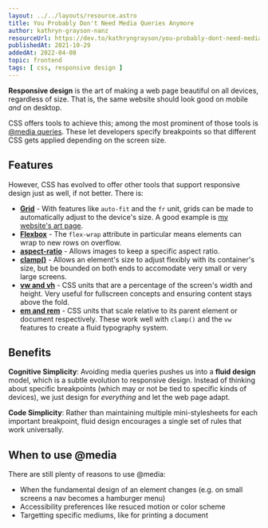 ```yaml
---
layout: ../../layouts/resource.astro
title: You Probably Don't Need Media Queries Anymore
author: kathryn-grayson-nanz
resourceUrl: https://dev.to/kathryngrayson/you-probably-dont-need-media-queries-anymore-a4j
publishedAt: 2021-10-29
addedAt: 2022-04-08
topic: frontend
tags: [ css, responsive design ]
---
```


**Responsive design** is the art of making a web page beautiful on all devices, regardless of size. That is, the same website should look good on mobile _and_ on desktop.

CSS offers tools to achieve this; among the most prominent of those tools is [@media queries](https://developer.mozilla.org/en-US/docs/Web/CSS/@media). These let developers specify breakpoints so that different CSS gets applied depending on the screen size.

## Features

However, CSS has evolved to offer other tools that support responsive design just as well, if not better. There is:

* **[Grid](https://css-tricks.com/snippets/css/complete-guide-grid/)** - With features like `auto-fit` and the `fr` unit, grids can be made to automatically adjust to the device's size. A good example is [my website's art page](https://auroratide.com/art).
* **[Flexbox](https://developer.mozilla.org/en-US/docs/Learn/CSS/CSS_layout/Flexbox)** - The `flex-wrap` attribute in particular means elements can wrap to new rows on overflow.
* **[aspect-ratio](https://developer.mozilla.org/en-US/docs/Web/CSS/aspect-ratio)** - Allows images to keep a specific aspect ratio.
* **[clamp()](https://developer.mozilla.org/en-US/docs/Web/CSS/clamp)** - Allows an element's size to adjust flexibly with its container's size, but be bounded on both ends to accomodate very small or very large screens.
* **[vw and vh](https://developer.mozilla.org/en-US/docs/Learn/CSS/Building_blocks/Values_and_units#relative_length_units)** - CSS units that are a percentage of the screen's width and height. Very useful for fullscreen concepts and ensuring content stays above the fold.
* **[em and rem](https://developer.mozilla.org/en-US/docs/Learn/CSS/Building_blocks/Values_and_units#ems_and_rems)** - CSS units that scale relative to its parent element or document respectively. These work well with `clamp()` and the `vw` features to create a fluid typography system.

## Benefits

**Cognitive Simplicity**: Avoiding media queries pushes us into a **fluid design** model, which is a subtle evolution to responsive design. Instead of thinking about specific breakpoints (which may or not be tied to specific kinds of devices), we just design for _everything_ and let the web page adapt.

**Code Simplicity**: Rather than maintaining multiple mini-stylesheets for each important breakpoint, fluid design encourages a single set of rules that work universally.

## When to use @media

There are still plenty of reasons to use @media:

* When the fundamental design of an element changes (e.g. on small screens a nav becomes a hamburger menu)
* Accessibility preferences like resuced motion or color scheme
* Targetting specific mediums, like for printing a document
